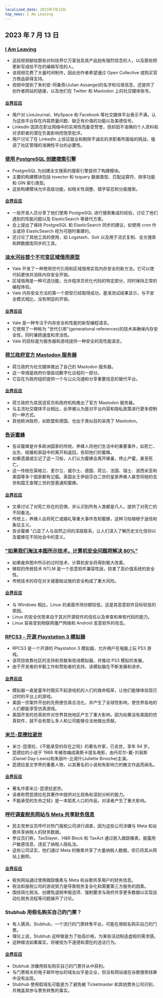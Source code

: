 ```yaml
---
localized_date: 2023年7月13日
top_news: I Am Leaving
---
```


## 2023 年 7 月 13 日

### [I Am Leaving](https://briefs.video/videos/i-am-leaving/)

- 这段视频献给那些对科技界亿万富翁及其产品抱有强烈信念的人，以及那些把更新写成给不在的编辑写信的人。
- 该视频花费了大量时间制作，因此创作者希望通过 Open Collective 或购买官方商品获得支持。
- 视频中提到了朱利安-阿桑奇(Julian Assange)的名字和垃圾信息，还提供了创作者网站的链接，以及他们在 Twitter 和 Mastodon 上的社交媒体账号。

#### [业界反应](http://news.ycombinator.com/item?id=36691867)

- 用户对 LiveJournal、MySpace 和 Facebook 等社交媒体平台表示不满，认为这些平台存在内容质量问题、缺乏有价值的功能以及美德信号。
- LinkedIn 因其在职业网络中的实用性而备受赞誉，但却因不准确的个人资料和对求职者的潜在负面影响而饱受批评。
- 用户讨论了在 LinkedIn 上验证就业和剔除不诚实的求职者所面临的挑战，强调了社区管理的准确性平台的必要性。

### [使用 PostgreSQL 创建搜索引擎](https://xata.io/blog/postgres-full-text-search-engine)

- PostgreSQL 为创建全文搜索的搜索引擎提供了构建模块。
- 主要的构建模块包括 tsvector 和 tsquery 数据类型、匹配运算符、排序功能和 GIN 索引类型。
- 这些构建模块允许高级功能，如相关性调整、错字容忍和分面搜索。

#### [业界反应](http://news.ycombinator.com/item?id=36699016)

- 一些开发人员分享了他们使用 PostgreSQL 进行搜索集成的经验，讨论了他们遇到的性能问题以及 ElasticSearch 等替代方案。
- 会上提出了保持 PostgreSQL 和 ElasticSearch 同步的建议，如使用 cron 作业或将 ElasticSearch 视为可随时重建的。
- 还讨论了其他工具的使用，如 Logstash、Solr 以及用于流式复制、全文搜索和跨数据库同步的工具。

### [淡水河谷首个不可变区域借用原型](https://verdagon.dev/blog/first-regions-prototype)

- Vale 开发了一种使用世代引用和区域借用实现内存安全的新方法，它可以使代码更快并消除内存安全开销。
- 区域借用是一种可选功能，允许程序员优化代码的特定部分，同时保持正常的编程体验。
- Vale 内存安全方法的第一个原型已经取得成功，基准测试结果显示，与不安全模式相比，没有明显的开销。

#### [业界反应](http://news.ycombinator.com/item?id=36690556)

- Vale 是一种专注于内存安全和性能的新型编程语言。
- 它使用了一种称为 "世代引用"(generational references)的技术来确保内存安全性，同时兼顾速度和灵活性。
- Vale 的目标是为服务器和游戏提供一种安全的高性能语言。

### [荷兰政府官方 Mastodon 服务器](https://social.overheid.nl/@avhuffelen/110700825255524685)

- 荷兰政府为社交媒体推出了自己的 Mastodon 服务器。
- 这一举措是政府价值驱动数字化议程的一部分。
- 它旨在为政府组织提供一个与公众沟通和分享重要信息的替代平台。

#### [业界反应](http://news.ycombinator.com/item?id=36695635)

- 荷兰政府为其民选官员和政府机构推出了官方 Mastodon 服务器。
- 与主流社交媒体平台相比，此举被认为是对平台内容和隐私政策进行更多控制的一种方式。
- 其他欧洲政府，如欧盟和德国，也出于类似目的采用了 Mastodon。

### [告诉蜜蜂](https://en.wikipedia.org/wiki/Telling_the_bees)

- 告诉蜜蜂是许多欧洲国家的传统，养蜂人将他们生活中的重要事件，如死亡、出生、结婚和家庭中的离开和返回，告知他们的蜜蜂。
- 如果遗漏或忘记了这一习俗，人们认为蜜蜂会离开蜂巢，停止产蜜，甚至死亡。
- 这一传统在英格兰、爱尔兰、威尔士、德国、荷兰、法国、瑞士、波西米亚和美国等多个国家都有记载。英国女王伊丽莎白二世的皇家养蜂人甚至将她的去世和国王查理三世的登基通知蜜蜂。

#### [业界反应](http://news.ycombinator.com/item?id=36699327)

- 文章讨论了对死亡存在的恐惧，并认识到所有人类都是凡人，提供了对死亡的不同看法。
- 传统上，养蜂人会将死亡或婚礼等重大事件告知蜜蜂，这种习俗植根于迷信和象征主义。
- 告诉蜜蜂 "凸显了人与自然之间的深层联系，让人们深入了解历史文化信仰以及蜜蜂在不同社会中的意义。

### ["如果我们淘汰本图所示技术，计算机安全问题将解决 80%"](https://twitter.com/matthew_d_green/status/1679135426806784004)

- 如果废弃图中所示的过时技术，计算机安全将得到极大改善。
- 微软的传统技术 NTLM 是一个恶意软件兼容性层，损害了高价值系统的安全性。
- 传统技术的存在对关键基础设施的安全构成了重大风险。

#### [业界反应](http://news.ycombinator.com/item?id=36696127)

- 与 Windows 相比，Linux 的桌面市场份额较低，这是其恶意软件目标较低的原因。
- Linux 的安全优势来自于其对开源软件的信任以及审查和审核代码的能力。
- Linux 容易受到物联网僵尸网络和 Android 恶意软件的攻击。

### [RPCS3 - 开源 Playstation 3 模拟器](https://rpcs3.net/)

- RPCS3 是一个开源的 Playstation 3 模拟器，允许用户在电脑上玩 PS3 游戏。
- 该项目依靠社区的支持和贡献来改进模拟器，并推动 PS3 模拟的发展。
- 由于开发者的辛勤工作和赞助者的支持，该模拟器在不断发展和进步。

#### [业界反应](http://news.ycombinator.com/item?id=36690498)

- 模拟器一直是童年时期买不起游戏机的人们的救命稻草，让他们能够体验现已过时的平台上的游戏。
- 美国一宗案件开创的先例使仿真合法化，并产生了全球性影响，使世界各地的人们都能享受仿真游戏。
- 美国开发的仿真软件对世界其他地区产生了重大影响，因为如果没有美国的仿真软件，就不会有那么多人和公司能够合法地做出贡献。

### [米兰-昆德拉逝世](https://variety.com/2023/film/global/milan-kundera-the-unbearable-lightness-of-being-dies-dead-1235667595/)

- 米兰-昆德拉，《不能承受的存在之轻》的著名作家，已去世，享年 94 岁。
- 昆德拉的小说于 1988 年被改编成奥斯卡提名电影，由丹尼尔-戴-刘易斯(Daniel Day-Lewis)和朱丽叶-比诺什(Juliette Binoche)主演。
- 昆德拉是文学界的重要人物，以其著名的小说和有影响力的散文作品而闻名。

#### [业界反应](http://news.ycombinator.com/item?id=36692962)

- 著名作家米兰-昆德拉逝世。
- 读者称赞昆德拉在其著作中提供对比视角和深刻分析的能力。
- 不能承受的生命之轻》是一本脍炙人口的作品，对读者产生了重大影响。

### [呼吁调查税务网站与 Meta 共享财务信息](https://www.theverge.com/2023/7/12/23791496/meta-google-tax-filing-warren-sanders-pixel)

- 民主党参议员呼吁对热门报税公司进行调查，因为这些公司涉嫌与 Meta 和谷歌共享纳税人的财务数据。
- 参议员们称，TaxSlayer、H&R Block 和 TaxAct 通过嵌入跟踪像素，披露用户敏感信息，违反了纳税人隐私法。
- 这些公司证实，他们通过 Meta 的像素共享了大量纳税人数据，但已将其从网站上删除。

#### [业界反应](http://news.ycombinator.com/item?id=36693994)

- 税务网站通过使用跟踪像素与 Meta 和谷歌共享用户的财务信息。
- 税法和报税公司的游说努力是导致税务复杂化和需要第三方服务的因素。
- 围绕简化税法、创建免退税申报选项、强制要求与政府共享更多数据以实现自动化税务流程等问题展开了讨论。

### Stubhub 用假名购买自己的门票？

- 有人猜测，Stubhub，一个流行的门票转售平台，可能在用假名购买自己的门票。
- 理论上说，Stubhub 这样做是为了抬高价格，为某些活动制造虚假的需求感。
- 这种做法如果属实，将被视为不道德和潜在的违法行为。

#### [业界反应](http://news.ycombinator.com/item?id=36695633)

- Stubhub 涉嫌用假名购买自己的门票并从中获利。
- 与门票相关的电子邮件地址的域名似乎是企业，但没有网站或在谷歌搜索结果中没有出现。
- Stubhub 使用假域名可能是为了避免被 Ticketmaster 和其他票务公司识别，并掩盖其参与票务转售的事实。
